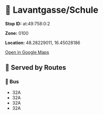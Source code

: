 # 🚉 Lavantgasse/Schule


**Stop ID:** at:49:758:0:2

**Zone:** 0100

**Location:** 48.28229011, 16.45028186

[Open in Google Maps](https://www.google.com/maps?q=48.28229011,16.45028186)

## 🚆 Served by Routes

### 🚌 Bus
- 32A
- 32A
- 32A
- 32A
